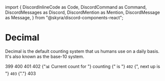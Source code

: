 import {
  DiscordInlineCode as Code,
  DiscordCommand as Command,
  DiscordMessages as Discord,
  DiscordMention as Mention,
  DiscordMessage as Message,
} from "@skyra/discord-components-react";

# Decimal

Decimal is the default counting system that us humans use on a daily basis. It's also known as the base-10 system.

<Discord className="bg-gray-100 p-4 rounded-lg shadow-md">
  <Message className="text-blue-500">399</Message>
  <Message className="text-blue-500">400</Message>
  <Message className="text-blue-500">401</Message>
  <Message className="text-blue-500">402</Message>
  <Message profile="countr" ephemeral className="bg-yellow-100 p-2 rounded-md">
    <Command slot="reply" command="/count" className="text-green-500" />
    {"📊 Current count for "}
    <Mention type="channel" className="text-red-500">counting</Mention>
    {" is "}
    <Code className="bg-gray-200 p-1 rounded">402</Code>
    {", next up is "}
    <Code className="bg-gray-200 p-1 rounded">403</Code>
    {"."}
  </Message>
  <Message className="text-blue-500">403</Message>
</Discord>
